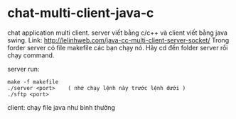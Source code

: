 # chat-multi-client-java-c
chat application multi client. server viết bằng c/c++ và client viết bằng java swing.
Link: http://lelinhweb.com/java-cc-multi-client-server-socket/
Trong forder server có file makefile các bạn chạy nó.
Hãy cd đến folder server rồi chạy command.

server run:

	make -f makefile
	./server <port>    ( nhớ chạy lệnh này trước lệnh dưới )
	./sftp <port>

client: chạy file java như bình thường
